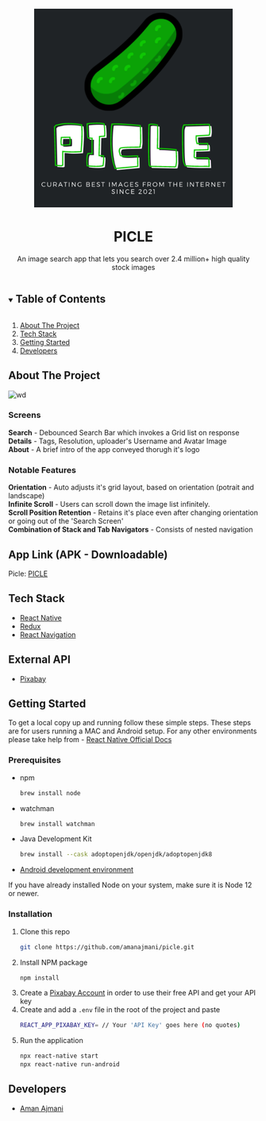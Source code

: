 <p align="center">
  <img src="src/assets/images/logoLarge.png" alt="Picle's Logo" style="height:400px"/>
</p>
<p align="center">
  <h1 align="center">PICLE</h1>
  <p align="center">
  An image search app that lets you search over 2.4 million+ high quality stock images
  </p>
</p>
<details open="open">
  <summary><h2 style="display: inline-block">Table of Contents</h2></summary>
  <ol>
    <li><a href="#about-the-project">About The Project</a></li>
    <li><a href="#tech-stack">Tech Stack</a></li>
    <li><a href="#getting-started">Getting Started</a></li>
    <li><a href="#developers">Developers</a></li>
  </ol>
</details>

## About The Project
  ![wd](https://media.giphy.com/media/m4aHHy7BTtJ3a0OlS6/giphy.gif)
### Screens
**Search** - Debounced Search Bar which invokes a Grid list on response<br/>
**Details** - Tags, Resolution, uploader's Username and Avatar Image <br/>
**About** - A brief intro of the app conveyed thorugh it's logo   <br/>

### Notable Features
**Orientation** - Auto adjusts it's grid layout, based on orientation (potrait and landscape)<br/>
**Infinite Scroll** - Users can scroll down the image list infinitely.<br/>
**Scroll Position Retention** - Retains it's place even after changing orientation or going out of the 'Search Screen' <br/>
**Combination of Stack and Tab Navigators** - Consists of nested navigation <br/>

## App Link (APK - Downloadable)
Picle: [PICLE]()

## Tech Stack
- [React Native](https://reactnative.dev/)
- [Redux](https://redux.js.org/)
- [React Navigation](https://reactnavigation.org/)

## External API
- [Pixabay](https://pixabay.com/api/docs/)

<!-- GETTING STARTED -->
## Getting Started
To get a local copy up and running follow these simple steps.
These steps are for users running a MAC and Android setup.
For any other environments please take help from - [React Native Official Docs](https://reactnative.dev/docs/environment-setup)

### Prerequisites
- npm
  ```sh
  brew install node
  ```
- watchman
  ```sh
  brew install watchman
  ```
- Java Development Kit
  ```sh
  brew install --cask adoptopenjdk/openjdk/adoptopenjdk8
  ```
- [Android development environment](https://reactnative.dev/docs/environment-setup)

If you have already installed Node on your system, make sure it is Node 12 or newer.

### Installation
1. Clone this repo
   ```sh
   git clone https://github.com/amanajmani/picle.git
   ```
2. Install NPM package
   ```sh
   npm install
   ```
3. Create a [Pixabay Account](https://pixabay.com/api/docs/) in order to use their free API and get your API key
4. Create and add a `.env` file in the root of the project and paste
   ```sh
   REACT_APP_PIXABAY_KEY= // Your 'API Key' goes here (no quotes)
   ```
5. Run the application
    ```sh
    npx react-native start
    npx react-native run-android
    ```

## Developers
- [Aman Ajmani](https://github.com/amanajmani)

